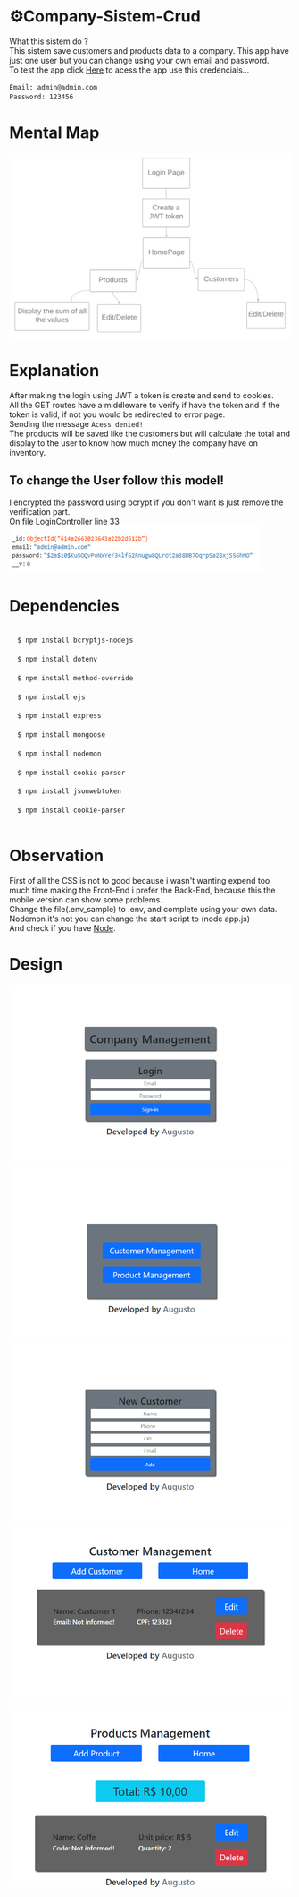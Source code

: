 # ⚙️Company-Sistem-Crud
What this sistem do ?\
This sistem save customers and products data to a company. This app have just one user but you can change using your own email and password.\
To test the app click [Here](https://company-sistem.herokuapp.com) to acess the app use this credencials...
```bash
Email: admin@admin.com
Password: 123456
```
# Mental Map
![7Image](design/design7.png)
# Explanation

After making the login using JWT a token is create and send to cookies.\
All the GET routes have a middleware to verify if have the token and if the token is valid, if not you would be redirected to error page.\
Sending the message `Acess denied!`\
The products will be saved like the customers but will calculate the total and display to the user to know how much money the company have on inventory.

To change the User follow this model!
-
I encrypted the password using bcrypt if you don't want is just remove the verification part.\
On file LoginController line 33\
![5Image](design/design6.png)

# Dependencies
```bash
  
  $ npm install bcryptjs-nodejs
  
  $ npm install dotenv

  $ npm install method-override
  
  $ npm install ejs
  
  $ npm install express
 
  $ npm install mongoose

  $ npm install nodemon

  $ npm install cookie-parser 
  
  $ npm install jsonwebtoken
  
  $ npm install cookie-parser
  
```

# Observation
  First of all the CSS is not to good because i wasn't wanting expend too much time making the Front-End i prefer the Back-End,
  because this the mobile version can show some problems.\
  Change the file(.env_sample) to .env, and complete using your own data.\
  Nodemon it's not you can change the start script to (node app.js)\
  And check if you have [Node](https://nodejs.org/en/).
  

# Design
![1Image](design/design1.png)
![2Image](design/design2.png)
![3Image](design/design3.png)
![4Image](design/design4.png)
![5Image](design/design5.png)
